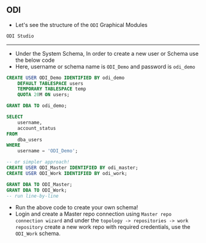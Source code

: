 ## ODI
* Let's see the structure of the `ODI` Graphical Modules
```txt
ODI Studio

```
---
- Under the System Schema, In order to create a new user or Schema use the below code
- Here, username or schema name is `ODI_Demo` and password is `odi_demo`
```sql
CREATE USER ODI_Demo IDENTIFIED BY odi_demo
    DEFAULT TABLESPACE users
    TEMPORARY TABLESPACE temp
    QUOTA 20M ON users;

GRANT DBA TO odi_demo;

SELECT
    username,
    account_status
FROM
    dba_users
WHERE
    username = 'ODI_Demo';

-- or simpler approach!
CREATE USER ODI_Master IDENTIFIED BY odi_master;
CREATE USER ODI_Work IDENTIFIED BY odi_work;

GRANT DBA TO ODI_Master;
GRANT DBA TO ODI_Work;
-- run line-by-line
```
- Run the above code to create your own schema!
- Login and create a Master repo connection using `Master repo connection wizard` and under the `topology -> repositories -> work repository` create a new work repo with required credentials, use the `ODI_Work` schema.
